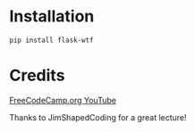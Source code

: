 # Installation
```pip install flask-wtf```

# Credits
[FreeCodeCamp.org YouTube](https://www.youtube.com/watch?v=Qr4QMBUPxWo&t=9474s)

Thanks to JimShapedCoding for a great lecture!
